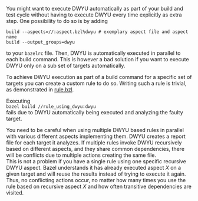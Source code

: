 You might want to execute DWYU automatically as part of your build and test cycle without having to execute DWYU every time explicitly as extra step.
One possibility to do so is by adding

```
build --aspects=//:aspect.bzl%dwyu # exemplary aspect file and aspect name
build --output_groups=dwyu
```

to your `bazelrc` file.
Then, DWYU is automatically executed in parallel to each build command.
This is however a bad solution if you want to execute DWYU only on a sub set of targets automatically.

To achieve DWYU execution as part of a build command for a specific set of targets you can create a custom rule to do so.
Writing such a rule is trivial, as demonstrated in [rule.bzl](./rule.bzl).

Executing <br>
`bazel build //rule_using_dwyu:dwyu` <br>
fails due to DWYU automatically being executed and analyzing the faulty target.

You need to be careful when using multiple DWYU based rules in parallel with various different aspects implementing them.
DWYU creates a report file for each target it analyzes.
If multiple rules invoke DWYU recursively based on different aspects, and they share common dependencies, there will be conflicts due to multiple actions creating the same file. <br>
This is not a problem if you have a single rule using one specific recursive DWYU aspect.
Bazel understands it has already executed aspect _X_ on a given target and will reuse the results instead of trying to execute it again.
Thus, no conflicting actions occur, no matter how many times you use the rule based on recursive aspect _X_ and how often transitive dependencies are visited.
